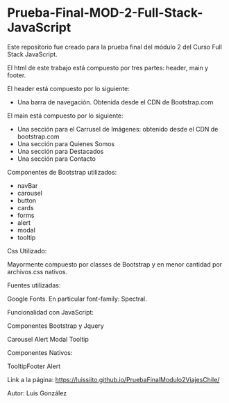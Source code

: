 # Prueba-Final-MOD-2-Full-Stack-JavaScript
Este repositorio fue creado para la prueba final del módulo 2 del Curso Full Stack JavaScript.

El html de este trabajo está compuesto por tres partes: header, main y footer.

El header está compuesto por lo siguiente:

 * Una barra de navegación. Obtenida desde el CDN de Bootstrap.com

El main está compuesto por lo siguiente:

 * Una sección para el Carrusel de Imágenes: obtenido desde el CDN de bootstrap.com
 * Una sección para Quienes Somos
 * Una sección para Destacados
 * Una sección para Contacto

Componentes de Bootstrap utilizados:

 - navBar
 - carousel
 - button
 - cards
 - forms
 - alert
 - modal
 - tooltip

 Css Utilizado:

  Mayormente compuesto por classes de Bootstrap y en menor cantidad por archivos.css nativos.

Fuentes utilizadas:
 
 Google Fonts. En particular font-family: Spectral.

Funcionalidad con JavaScript:

 Componentes Bootstrap y Jquery

  Carousel
  Alert
  Modal
  Tooltip

 Componentes Nativos:

  TooltipFooter
  Alert


Link a la página: https://luissiito.github.io/PruebaFinalModulo2ViajesChile/



  Autor: Luis González